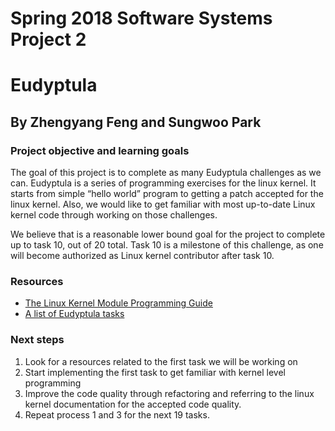 # Spring 2018 Software Systems Project 2

# Eudyptula
## By Zhengyang Feng and Sungwoo Park

### Project objective and learning goals
The goal of this project is to complete as many Eudyptula challenges as we can. Eudyptula is a series of programming exercises for the linux kernel. It starts from simple “hello world” program to getting a patch accepted for the linux kernel. Also, we would like to get familiar with most up-to-date Linux kernel code through working on those challenges.

We believe that is a reasonable lower bound goal for the project to complete up to task 10, out of 20 total. Task 10 is a milestone of this challenge, as one will become authorized as Linux kernel contributor after task 10.

### Resources
- [The Linux Kernel Module Programming Guide](http://tldp.org/LDP/lkmpg/2.6/html)
- [A list of Eudyptula tasks](https://github.com/agelastic/eudyptula)


### Next steps
1. Look for a resources related to the first task we will be working on
2. Start implementing the first task to get familiar with kernel level programming
3. Improve the code quality through refactoring and referring to the linux kernel documentation for the accepted code quality.
4. Repeat process 1 and 3 for the next 19 tasks.
